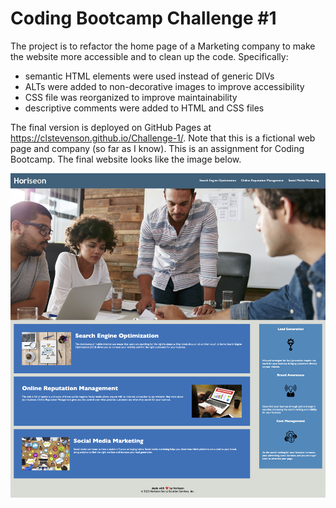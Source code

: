 # Coding Bootcamp Challenge #1

The project is to refactor the home page of a Marketing company to make the website more accessible and to clean up the code. Specifically:

  - semantic HTML elements were used instead of generic DIVs
  - ALTs were added to non-decorative images to improve accessibility
  - CSS file was reorganized to improve maintainability
  - descriptive comments were added to HTML and CSS files
  
The final version is deployed on GitHub Pages at https://clstevenson.github.io/Challenge-1/. Note that this is a fictional web page and company (so far as I know). This is an assignment for Coding Bootcamp. The final website looks like the image below.

![Website screenshot](Challenge1_Screenshot.png)
